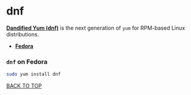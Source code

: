 dnf
===
[**Dandified Yum (dnf)**](https://fedoraproject.org/wiki/Features/DNF) is the next generation of `yum` for RPM-based Linux distributions.

* [**Fedora**](#yum-on-fedora)

### `dnf` on Fedora
```sh
sudo yum install dnf
```
[BACK TO TOP](https://github.com/ctrl-alt-del/devenv)

